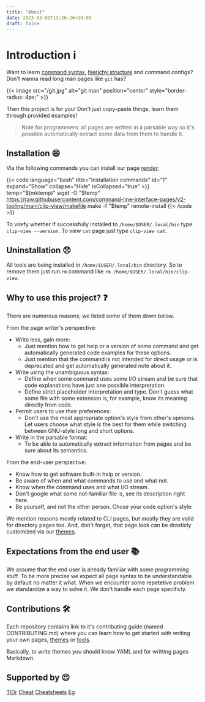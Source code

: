 ```yaml
---
title: "About"
date: 2023-03-09T13:26:26+10:00
draft: false
---
```


# Introduction :information_source:

Want to learn [command syntax](https://github.com/command-line-interface-pages/cli-pages),
[hierichy structure](https://github.com/command-line-interface-pages/directory-pages)
and command configs? Don't wanna read long man pages like `git` has?

{{< image src="/git.jpg" alt="git man" position="center" style="border-radius: 4px;" >}}

Then this project is for you! Don't just copy-paste things, learn them through
provided examples!

> Note for programmers: all pages are written in a parsable way so it's possible
> automatically extract some data from them to handle it.

## Installation :smile:

Via the following commands you can install our page
[render](https://github.com/command-line-interface-pages/v2-tooling/tree/main/clip-view):

{{< code language="bash" title="Installation commands" id="1" expand="Show" collapse="Hide" isCollapsed="true" >}}
temp="$(mktemp)"
wget -O "$temp" https://raw.githubusercontent.com/command-line-interface-pages/v2-tooling/main/clip-view/makefile
make -f "$temp" remote-install
{{< /code >}}

To virefy whether if successfully installed to `/home/$USER/.local/bin` type
`clip-view --version`. To view `cat` page just type `clip-view cat`.

## Uninstallation :disappointed:

All tools are being installed in `/home/$USER/.local/bin` directory. So to remove
them just run `rm` command like `rm /home/$USER/.local/bin/clip-view`.

## Why to use this project? :question:

There are numerous reasons, we listed some of them down below.

From the page writer's perspective:

- Write less, gain more:
  - Just mention how to get help or a version of some command and get
    automatically generated code examples for these options.
  - Just mention that the command is not intended for direct usage or is
    deprecated and get automatically generated note about it.
- Write using the unambiguous syntax:
  - Define when some command uses some I/O stream and be sure that
    code explanations have just one possible interpretation.
  - Define strict placeholder interpretation and type. Don't guess what some
    file with some extension is, for example, know its meaning directly from
    code.
- Permit users to use their preferences:
  - Don't use the most appropriate option's style from other's opinions. Let
    users choose what style is the best for them while switching between
    GNU-style long and short options.
- Write in the parsable format:
  - To be able to automatically extract information from pages and be sure about
    its semantics.

From the end-user perspective:

- Know how to get software built-in help or version.
- Be aware of when and what commands to use and what not.
- Know when the command uses and what I/O stream.
- Don't google what some not-familiar file is, see its description right here.
- Be yourself, and not the other person. Chose your code option's style.

We mention reasons mostly related to CLI pages, but mostly they are valid for
directory pages too. And, don't forget, that page look can be drasticly
customized via our
[themes](https://github.com/command-line-interface-pages/themes).

## Expectations from the end user :books:

We assume that the end user is already familiar with some programming stuff. To
be more precise we expect all page syntax to be understandable by default no
matter it what. When we encounter some repetetive problem we standardize a way
to solve it. We don't handle each page specificly.

## Contributions :hammer_and_wrench:

Each repository contains link to it's contributing guide (named CONTRIBUTING.md)
where you can learn how to get started with writing your own pages,
[themes](https://github.com/command-line-interface-pages/themes)
or [tools](https://github.com/command-line-interface-pages/v2-tooling).

Basically, to write themes you should know YAML and for writting pages Markdown.

## Supported by :heart_eyes:

[TlDr](https://github.com/tldr-pages/tldr/pull/9845)
[Cheat](https://github.com/cheat/cheatsheets/pull/226)
[Cheatsheets](https://github.com/rstacruz/cheatsheets/pull/1953)
[Eg](hhttps://github.com/srsudar/eg/pull/97)

